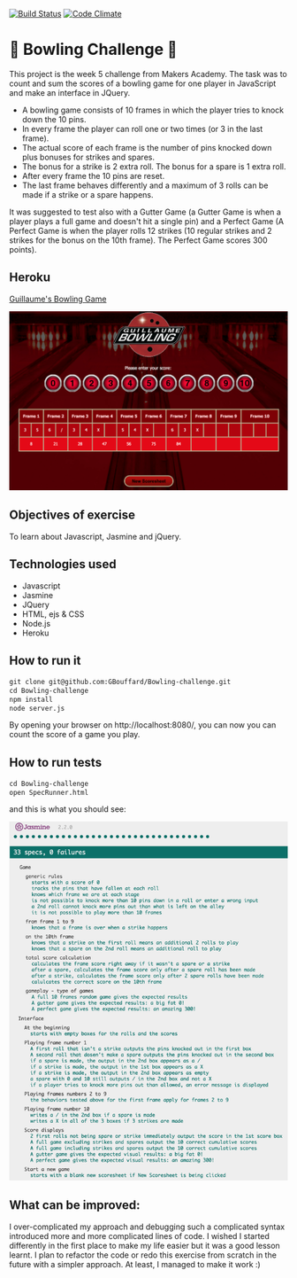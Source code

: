 [![Build Status](https://travis-ci.org/GBouffard/Bowling-challenge.svg)](https://travis-ci.org/GBouffard/Bowling-challenge) [![Code Climate](https://codeclimate.com/github/GBouffard/Bowling-challenge/badges/gpa.svg)](https://codeclimate.com/github/GBouffard/Bowling-challenge)

:bowling: Bowling Challenge :bowling:
=================

This project is the week 5 challenge from Makers Academy. The task was to count and sum the scores of a bowling game for one player in JavaScript and make an interface in JQuery.

- A bowling game consists of 10 frames in which the player tries to knock down the 10 pins. 
- In every frame the player can roll one or two times (or 3 in the last frame).
- The actual score of each frame is the number of pins knocked down plus bonuses for strikes and spares. 
- The bonus for a strike is 2 extra roll. The bonus for a spare is 1 extra roll.
- After every frame the 10 pins are reset. 
- The last frame behaves differently and a maximum of 3 rolls can be made if a strike or a spare happens.

It was suggested to test also with a Gutter Game (a Gutter Game is when a player plays a full game and doesn't hit a single pin) and a Perfect Game (A Perfect Game is when the player rolls 12 strikes (10 regular strikes and 2 strikes for the bonus on the 10th frame). The Perfect Game scores 300 points).



Heroku
----
[Guillaume's Bowling Game](http://guillaume-bowling.herokuapp.com/)

![](public/bowling_screenshot.png)

Objectives of exercise
----
To learn about Javascript, Jasmine and jQuery.

Technologies used
----
- Javascript
- Jasmine
- JQuery
- HTML, ejs & CSS
- Node.js
- Heroku

How to run it
----
```
git clone git@github.com:GBouffard/Bowling-challenge.git
cd Bowling-challenge
npm install
node server.js
```
By opening your browser on http://localhost:8080/, you can now you can count the score of a game you play.

How to run tests
----
```
cd Bowling-challenge
open SpecRunner.html
```

and this is what you should see:

![](public/Jasmine_tests.png)

What can be improved:
----
I over-complicated my approach and debugging such a complicated syntax introduced more and more complicated lines of code. I wished I started differently in the first place to make my life easier but it was a good lesson learnt. I plan to refactor the code or redo this exercise from scratch in the future with a simpler approach. At least, I managed to make it work :)